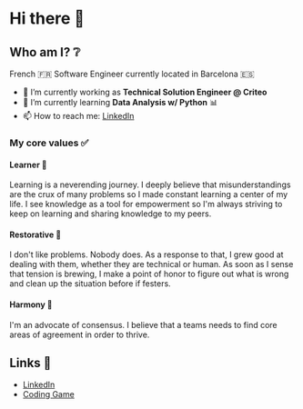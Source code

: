 # Hi there 👋

## Who am I? :grey_question:
French :fr: Software Engineer currently located in Barcelona :es:

- 🔭 I’m currently working as **Technical Solution Engineer @ Criteo**
- 🌱 I’m currently learning **Data Analysis w/ Python** :bar_chart:
- 📫 How to reach me: [LinkedIn](https://www.linkedin.com/in/dillarm/)

### My core values ✅

#### Learner :book:

Learning is a neverending journey.
I deeply believe that misunderstandings are the crux of many problems so I made constant learning a center of my life.
I see knowledge as a tool for empowerment so I'm always striving to keep on learning and sharing knowledge to my peers.

#### Restorative 🔧

I don't like problems. Nobody does. As a response to that, I grew good at dealing with them, whether they are technical or human.
As soon as I sense that tension is brewing, I make a point of honor to figure out what is wrong and clean up the situation before if festers.

#### Harmony :cherry_blossom:

I'm an advocate of consensus. I believe that a teams needs to find core areas of agreement in order to thrive.

## Links :link:

- [LinkedIn](https://www.linkedin.com/in/dillarm/)
- [Coding Game](https://www.codingame.com/profile/ade1241c8e40b0f663501dedbed701ba8105014)
